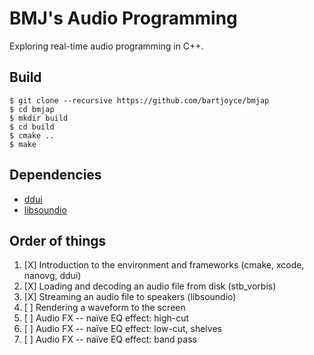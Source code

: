BMJ's Audio Programming
=======================

Exploring real-time audio programming in C++.

## Build

```
$ git clone --recursive https://github.com/bartjoyce/bmjap
$ cd bmjap
$ mkdir build
$ cd build
$ cmake ..
$ make
```

## Dependencies

- [ddui](https://github.com/bartjoyce/ddui)
- [libsoundio](https://github.com/andrewrk/libsoundio)

## Order of things

1. [X] Introduction to the environment and frameworks (cmake, xcode, nanovg, ddui)
2. [X] Loading and decoding an audio file from disk (stb_vorbis)
3. [X] Streaming an audio file to speakers (libsoundio)
4. [ ] Rendering a waveform to the screen
5. [ ] Audio FX -- naïve EQ effect: high-cut
6. [ ] Audio FX -- naïve EQ effect: low-cut, shelves
7. [ ] Audio FX -- naïve EQ effect: band pass
